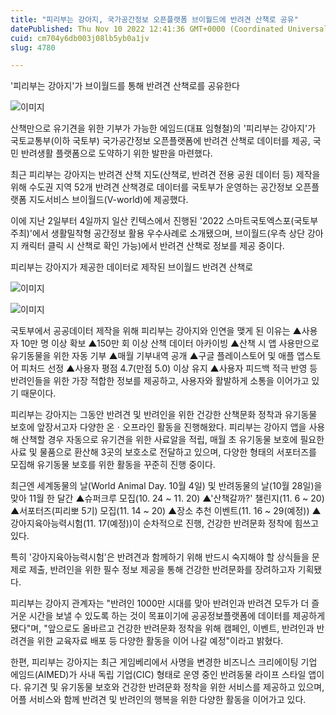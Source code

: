 ```yaml
---
title: "피리부는 강아지, 국가공간정보 오픈플랫폼 브이월드에 반려견 산책로 공유"
datePublished: Thu Nov 10 2022 12:41:36 GMT+0000 (Coordinated Universal Time)
cuid: cm704y6db003j08lb5yb0a1jv
slug: 4780

---
```



'피리부는 강아지'가 브이월드를 통해 반려견 산책로를 공유한다

![이미지](https://cdn.hashnode.com/res/hashnode/image/upload/v1739257394123/7d24f98c-42fc-4471-ae98-bf6a28a54d7f.png)

산책만으로 유기견을 위한 기부가 가능한 에임드(대표 임형철)의 '피리부는 강아지'가 국토교통부(이하 국토부) 국가공간정보 오픈플랫폼에 반려견 산책로 데이터를 제공, 국민 반려생활 플랫폼으로 도약하기 위한 발판을 마련했다.

최근 피리부는 강아지는 반려견 산책 지도(산책로, 반려견 전용 공원 데이터 등) 제작을 위해 수도권 지역 52개 반려견 산책경로 데이터를 국토부가 운영하는 공간정보 오픈플랫폼 지도서비스 브이월드(V-world)에 제공했다.

이에 지난 2일부터 4일까지 일산 킨텍스에서 진행된 '2022 스마트국토엑스포(국토부 주최)'에서 생활밀착형 공간정보 활용 우수사례로 소개됐으며, 브이월드(우측 상단 강아지 캐릭터 클릭 시 산책로 확인 가능)에서 반려견 산책로 정보를 제공 중이다.

피리부는 강아지가 제공한 데이터로 제작된 브이월드 반려견 산책로

![이미지](https://cdn.hashnode.com/res/hashnode/image/upload/v1739257396022/0a50890e-052b-4c30-87aa-c7b49e56c0a4.png)

![이미지](https://cdn.hashnode.com/res/hashnode/image/upload/v1739257398123/61707959-1ecb-4309-b69d-8b24c79fd7bb.jpeg)

국토부에서 공공데이터 제작을 위해 피리부는 강아지와 인연을 맺게 된 이유는 ▲사용자 10만 명 이상 확보 ▲150만 회 이상 산책 데이터 아카이빙 ▲산책 시 앱 사용만으로 유기동물을 위한 자동 기부 ▲매월 기부내역 공개 ▲구글 플레이스토어 및 애플 앱스토어 피처드 선정 ▲사용자 평점 4.7(만점 5.0) 이상 유지 ▲사용자 피드백 적극 반영 등 반려인들을 위한 가장 적합한 정보를 제공하고, 사용자와 활발하게 소통을 이어가고 있기 때문이다.

피리부는 강아지는 그동안 반려견 및 반려인을 위한 건강한 산책문화 정착과 유기동물 보호에 앞장서고자 다양한 온ㆍ오프라인 활동을 진행해왔다. 피리부는 강아지 앱을 사용해 산책할 경우 자동으로 유기견을 위한 사료알을 적립, 매월 초 유기동물 보호에 필요한 사료 및 물품으로 환산해 3곳의 보호소로 전달하고 있으며, 다양한 형태의 서포터즈를 모집해 유기동물 보호를 위한 활동을 꾸준히 진행 중이다.

최근엔 세계동물의 날(World Animal Day. 10월 4일) 및 반려동물의 날(10월 28일)을 맞아 11월 한 달간 ▲슈퍼크루 모집(10. 24 ~ 11. 20) ▲'산책갈까?' 챌린지(11. 6 ~ 20) ▲서포터즈(피리뽀 5기) 모집(11. 14 ~ 20) ▲장소 추천 이벤트(11. 16 ~ 29(예정)) ▲강아지육아능력시험(11. 17(예정))이 순차적으로 진행, 건강한 반려문화 정착에 힘쓰고 있다.

특히 '강아지육아능력시험'은 반려견과 함께하기 위해 반드시 숙지해야 할 상식들을 문제로 제출, 반려인을 위한 필수 정보 제공을 통해 건강한 반려문화를 장려하고자 기획됐다.

피리부는 강아지 관계자는 "반려인 1000만 시대를 맞아 반려인과 반려견 모두가 더 즐거운 시간을 보낼 수 있도록 하는 것이 목표이기에 공공정보플랫폼에 데이터를 제공하게 됐다"며, "앞으로도 올바르고 건강한 반려문화 정착을 위해 캠페인, 이벤트, 반려인과 반려견을 위한 교육자료 배포 등 다양한 활동을 이어 나갈 예정"이라고 밝혔다.

한편, 피리부는 강아지는 최근 게임베리에서 사명을 변경한 비즈니스 크리에이팅 기업 에임드(AIMED)가 사내 독립 기업(CIC) 형태로 운영 중인 반려동물 라이프 스타일 앱이다. 유기견 및 유기동물 보호와 건강한 반려문화 정착을 위한 서비스를 제공하고 있으며, 어플 서비스와 함께 반려견 및 반려인의 행복을 위한 다양한 활동을 이어가고 있다.